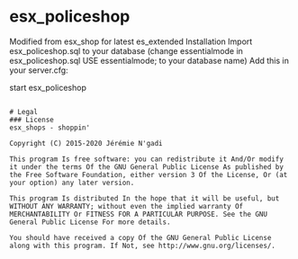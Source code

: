 # esx_policeshop

Modified from esx_shop for latest es_extended
Installation
    Import esx_policeshop.sql to your database (change essentialmode in esx_policeshop.sql USE essentialmode; to your database name)
    Add this in your server.cfg:

start esx_policeshop

```

# Legal
### License
esx_shops - shoppin'

Copyright (C) 2015-2020 Jérémie N'gadi

This program Is free software: you can redistribute it And/Or modify it under the terms Of the GNU General Public License As published by the Free Software Foundation, either version 3 Of the License, Or (at your option) any later version.

This program Is distributed In the hope that it will be useful, but WITHOUT ANY WARRANTY; without even the implied warranty Of MERCHANTABILITY Or FITNESS FOR A PARTICULAR PURPOSE. See the GNU General Public License For more details.

You should have received a copy Of the GNU General Public License along with this program. If Not, see http://www.gnu.org/licenses/.
